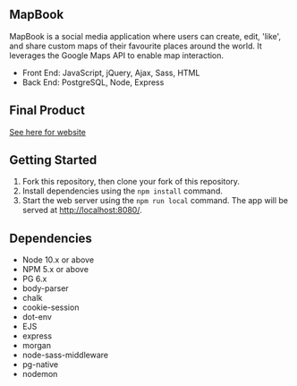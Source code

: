 ## MapBook

MapBook is a social media application where users can create, edit, 'like', and share custom maps of their favourite places around the world. It leverages the Google Maps API to enable map interaction.

- Front End: JavaScript, jQuery, Ajax, Sass, HTML
- Back End: PostgreSQL, Node, Express

## Final Product

[See here for website](https://mapbook.herokuapp.com/)

## Getting Started

1. Fork this repository, then clone your fork of this repository.
2. Install dependencies using the `npm install` command.
3. Start the web server using the `npm run local` command. The app will be served at <http://localhost:8080/>.

## Dependencies

- Node 10.x or above
- NPM 5.x or above
- PG 6.x
- body-parser
- chalk
- cookie-session
- dot-env
- EJS
- express
- morgan
- node-sass-middleware
- pg-native
- nodemon